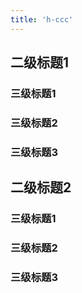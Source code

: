 ```yaml
---
title: 'h-ccc'
---
```



## 二级标题1

### 三级标题1

### 三级标题2

### 三级标题3

## 二级标题2

### 三级标题1

### 三级标题2

### 三级标题3